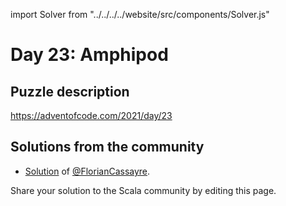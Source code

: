 import Solver from "../../../../website/src/components/Solver.js"

# Day 23: Amphipod

## Puzzle description

https://adventofcode.com/2021/day/23

## Solutions from the community

- [Solution](https://github.com/FlorianCassayre/AdventOfCode-2021/blob/master/src/main/scala/adventofcode/solutions/Day23.scala) of [@FlorianCassayre](https://github.com/FlorianCassayre).

Share your solution to the Scala community by editing this page.
